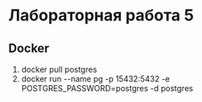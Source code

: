 # Лабораторная работа 5 #
## Docker ##
1. docker pull postgres
2. docker run --name pg -p 15432:5432 -e POSTGRES_PASSWORD=postgres -d postgres